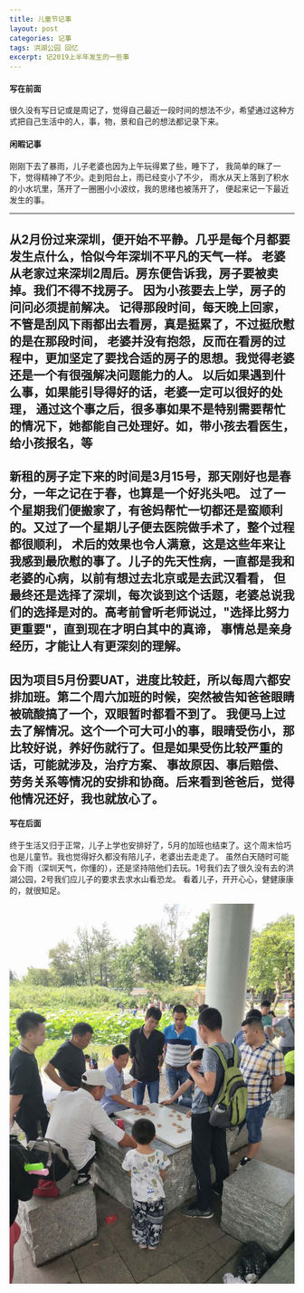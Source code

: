```yaml
---
title: 儿童节记事
layout: post
categories: 记事
tags: 洪湖公园 回忆
excerpt: 记2019上半年发生的一些事
---
```

#### 写在前面
很久没有写日记或是周记了，觉得自己最近一段时间的想法不少，希望通过这种方式把自己生活中的人，事，物，景和自己的想法都记录下来。
#### 闲暇记事
刚刚下去了暴雨，儿子老婆也因为上午玩得累了些，睡下了，
我简单的眯了一下，觉得精神了不少。走到阳台上，雨已经变小了不少，
雨水从天上落到了积水的小水坑里，荡开了一圈圈小小波纹，我的思绪也被荡开了，
便起来记一下最近发生的事。

---
从2月份过来深圳，便开始不平静。几乎是每个月都要发生点什么，恰似今年深圳不平凡的天气一样。
老婆从老家过来深圳2周后。房东便告诉我，房子要被卖掉。我们不得不找房子。
因为小孩要去上学，房子的问问必须提前解决。
记得那段时间，每天晚上回家，不管是刮风下雨都出去看房，真是挺累了，不过挺欣慰的是在那段时间，
老婆并没有抱怨，反而在看房的过程中，更加坚定了要找合适的房子的思想。我觉得老婆还是一个有很强解决问题能力的人。
以后如果遇到什么事，如果能引导得好的话，老婆一定可以很好的处理，
通过这个事之后，很多事如果不是特别需要帮忙的情况下，她都能自己处理好。如，带小孩去看医生，给小孩报名，等
---
 新租的房子定下来的时间是3月15号，那天刚好也是春分，一年之记在于春，也算是一个好兆头吧。
 过了一个星期我们便搬家了，有爸妈帮忙一切都还是蛮顺利的。又过了一个星期儿子便去医院做手术了，整个过程都很顺利，
 术后的效果也令人满意，这是这些年来让我感到最欣慰的事了。儿子的先天性病，一直都是我和老婆的心病，以前有想过去北京或是去武汉看看，
 但最终还是选择了深圳，每次谈到这个话题，老婆总说我们的选择是对的。高考前曾听老师说过，"选择比努力更重要"，直到现在才明白其中的真谛，
 事情总是亲身经历，才能让人有更深刻的理解。
---
因为项目5月份要UAT，进度比较赶，所以每周六都安排加班。第二个周六加班的时候，突然被告知爸爸眼睛被硫酸搞了一个，双眼暂时都看不到了。
我便马上过去了解情况。这个一个可大可小的事，眼晴受伤小，那比较好说，养好伤就行了。但是如果受伤比较严重的话，可能就涉及，治疗方案、
事故原因、事后赔偿、劳务关系等情况的安排和协商。后来看到爸爸后，觉得他情况还好，我也就放心了。
---
#### 写在后面
终于生活又归于正常，儿子上学也安排好了，5月的加班也结束了。这个周末恰巧也是儿童节。我也觉得好久都没有陪儿子，老婆出去走走了。
虽然白天随时可能会下雨（深圳天气，你懂的），还是坚持陪他们去玩。1号我们去了很久没有去的洪湖公园，2号我们应儿子的要求去求水山看恐龙。
看着儿子，开开心心，健健康康的，就很知足。

![洪湖公园.童子观棋](/assets/imgs/191559401455_.pic.jpg)